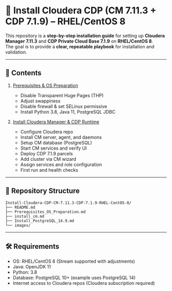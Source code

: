 # 📘 Install Cloudera CDP (CM 7.11.3 + CDP 7.1.9) – RHEL/CentOS 8

This repository is a **step-by-step installation guide** for setting up **Cloudera Manager 7.11.3** and **CDP Private Cloud Base 7.1.9** on **RHEL/CentOS 8**.  
The goal is to provide a **clear, repeatable playbook** for installation and validation.

---

## 📖 Contents

1. [Prerequisites & OS Preparation](Prerequisites_OS_Preparation.md)  
   - Disable Transparent Huge Pages (THP)  
   - Adjust swappiness  
   - Disable firewall & set SELinux permissive  
   - Install Python 3.8, Java 11, PostgreSQL JDBC  

2. [Install Cloudera Manager & CDP Runtime](install_cm.md)  
   - Configure Cloudera repo  
   - Install CM server, agent, and daemons  
   - Setup CM database (PostgreSQL)  
   - Start CM services and verify UI  
   - Deploy CDP 7.1.9 parcels  
   - Add cluster via CM wizard  
   - Assign services and role configuration  
   - First run and health checks  

---

## 📂 Repository Structure
```text
Install-Cloudera-CDP-CM-7.11.3-CDP-7.1.9-RHEL-CentOS-8/
├── README.md
├── Prerequisites_OS_Preparation.md
├── install_cm.md
├── Install_PostgreSQL_14.9.md
└── images/ 
```
---

## 🛠 Requirements
- OS: RHEL/CentOS 8 (Stream supported with adjustments)  
- Java: OpenJDK 11  
- Python: 3.8  
- Database: PostgreSQL 10+ (example uses PostgreSQL 14)  
- Internet access to Cloudera repos (Cloudera subscription required)  
